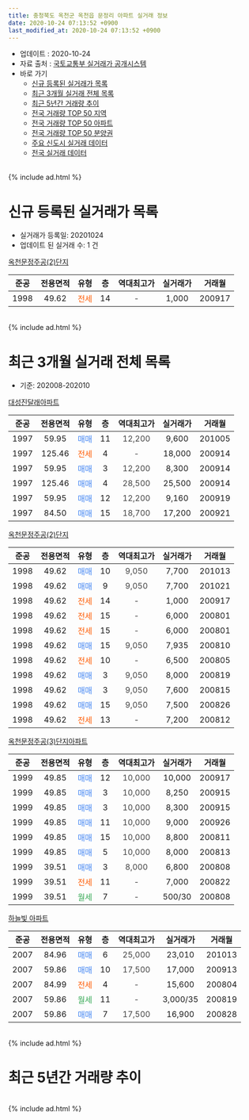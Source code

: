 ```yaml
---
title: 충청북도 옥천군 옥천읍 문정리 아파트 실거래 정보
date: 2020-10-24 07:13:52 +0900
last_modified_at: 2020-10-24 07:13:52 +0900
---
```


* 업데이트 : 2020-10-24
* 자료 출처 : [국토교통부 실거래가 공개시스템](http://rt.molit.go.kr)
* 바로 가기
    * [신규 등록된 실거래가 목록](#신규-등록된-실거래가-목록)
    * [최근 3개월 실거래 전체 목록](#최근-3개월-실거래-전체-목록)
    * [최근 5년간 거래량 추이](#최근-5년간-거래량-추이)
    * [전국 거래량 TOP 50 지역](https://inasie.github.io/apt-trade-info/최근-3개월-전국에서-가장-거래가-많이-발생한-지역)
    * [전국 거래량 TOP 50 아파트](https://inasie.github.io/apt-trade-info/최근-3개월-전국에서-가장-거래가-많이-발생한-아파트)
    * [전국 거래량 TOP 50 분양권](https://inasie.github.io/apt-trade-info/최근-3개월-전국에서-가장-거래가-많이-발생한-분양권)
    * [주요 신도시 실거래 데이터](https://inasie.github.io/apt-trade-info/주요-신도시)
    * [전국 실거래 데이터](https://inasie.github.io/apt-trade-info/전국)
<br>
{% include ad.html %}
<br>

# 신규 등록된 실거래가 목록
* 실거래가 등록일: 20201024
* 업데이트 된 실거래 수: 1 건


[옥천문정주공(2)단지](https://search.naver.com/search.naver?query=%EC%B6%A9%EC%B2%AD%EB%B6%81%EB%8F%84+%EC%98%A5%EC%B2%9C%EA%B5%B0+%EC%98%A5%EC%B2%9C%EC%9D%8D+%EB%AC%B8%EC%A0%95%EB%A6%AC+%EC%98%A5%EC%B2%9C%EB%AC%B8%EC%A0%95%EC%A3%BC%EA%B3%B5%282%29%EB%8B%A8%EC%A7%80)

|준공|전용면적|유형|층|역대최고가|실거래가|거래월|
|:---:|:---:|:---:|:---:|:---:|:---:|:---:|
|1998|49.62|<span style="color:#ff5a00">전세</span>|14|<span style="color:#444444">-</span>|1,000|200917|


<br>
{% include ad.html %}
<br>

# 최근 3개월 실거래 전체 목록
* 기준: 202008-202010


[대성진달래아파트](https://search.naver.com/search.naver?query=%EC%B6%A9%EC%B2%AD%EB%B6%81%EB%8F%84+%EC%98%A5%EC%B2%9C%EA%B5%B0+%EC%98%A5%EC%B2%9C%EC%9D%8D+%EB%AC%B8%EC%A0%95%EB%A6%AC+%EB%8C%80%EC%84%B1%EC%A7%84%EB%8B%AC%EB%9E%98%EC%95%84%ED%8C%8C%ED%8A%B8)

|준공|전용면적|유형|층|역대최고가|실거래가|거래월|
|:---:|:---:|:---:|:---:|:---:|:---:|:---:|
|1997|59.95|<span style="color:#4285f3">매매</span>|11|<span style="color:#444444">12,200</span>|9,600|201005|
|1997|125.46|<span style="color:#ff5a00">전세</span>|4|<span style="color:#444444">-</span>|18,000|200914|
|1997|59.95|<span style="color:#4285f3">매매</span>|3|<span style="color:#444444">12,200</span>|8,300|200914|
|1997|125.46|<span style="color:#4285f3">매매</span>|4|<span style="color:#444444">28,500</span>|25,500|200914|
|1997|59.95|<span style="color:#4285f3">매매</span>|12|<span style="color:#444444">12,200</span>|9,160|200919|
|1997|84.50|<span style="color:#4285f3">매매</span>|15|<span style="color:#444444">18,700</span>|17,200|200921|

[옥천문정주공(2)단지](https://search.naver.com/search.naver?query=%EC%B6%A9%EC%B2%AD%EB%B6%81%EB%8F%84+%EC%98%A5%EC%B2%9C%EA%B5%B0+%EC%98%A5%EC%B2%9C%EC%9D%8D+%EB%AC%B8%EC%A0%95%EB%A6%AC+%EC%98%A5%EC%B2%9C%EB%AC%B8%EC%A0%95%EC%A3%BC%EA%B3%B5%282%29%EB%8B%A8%EC%A7%80)

|준공|전용면적|유형|층|역대최고가|실거래가|거래월|
|:---:|:---:|:---:|:---:|:---:|:---:|:---:|
|1998|49.62|<span style="color:#4285f3">매매</span>|10|<span style="color:#444444">9,050</span>|7,700|201013|
|1998|49.62|<span style="color:#4285f3">매매</span>|9|<span style="color:#444444">9,050</span>|7,700|201021|
|1998|49.62|<span style="color:#ff5a00">전세</span>|14|<span style="color:#444444">-</span>|1,000|200917|
|1998|49.62|<span style="color:#ff5a00">전세</span>|15|<span style="color:#444444">-</span>|6,000|200801|
|1998|49.62|<span style="color:#ff5a00">전세</span>|15|<span style="color:#444444">-</span>|6,000|200801|
|1998|49.62|<span style="color:#4285f3">매매</span>|15|<span style="color:#444444">9,050</span>|7,935|200810|
|1998|49.62|<span style="color:#ff5a00">전세</span>|10|<span style="color:#444444">-</span>|6,500|200805|
|1998|49.62|<span style="color:#4285f3">매매</span>|3|<span style="color:#444444">9,050</span>|8,000|200819|
|1998|49.62|<span style="color:#4285f3">매매</span>|3|<span style="color:#444444">9,050</span>|7,600|200815|
|1998|49.62|<span style="color:#4285f3">매매</span>|15|<span style="color:#444444">9,050</span>|7,500|200826|
|1998|49.62|<span style="color:#ff5a00">전세</span>|13|<span style="color:#444444">-</span>|7,200|200812|

[옥천문정주공(3)단지아파트](https://search.naver.com/search.naver?query=%EC%B6%A9%EC%B2%AD%EB%B6%81%EB%8F%84+%EC%98%A5%EC%B2%9C%EA%B5%B0+%EC%98%A5%EC%B2%9C%EC%9D%8D+%EB%AC%B8%EC%A0%95%EB%A6%AC+%EC%98%A5%EC%B2%9C%EB%AC%B8%EC%A0%95%EC%A3%BC%EA%B3%B5%283%29%EB%8B%A8%EC%A7%80%EC%95%84%ED%8C%8C%ED%8A%B8)

|준공|전용면적|유형|층|역대최고가|실거래가|거래월|
|:---:|:---:|:---:|:---:|:---:|:---:|:---:|
|1999|49.85|<span style="color:#4285f3">매매</span>|12|<span style="color:#444444">10,000</span>|10,000|200917|
|1999|49.85|<span style="color:#4285f3">매매</span>|3|<span style="color:#444444">10,000</span>|8,250|200915|
|1999|49.85|<span style="color:#4285f3">매매</span>|3|<span style="color:#444444">10,000</span>|8,300|200915|
|1999|49.85|<span style="color:#4285f3">매매</span>|11|<span style="color:#444444">10,000</span>|9,000|200926|
|1999|49.85|<span style="color:#4285f3">매매</span>|15|<span style="color:#444444">10,000</span>|8,800|200811|
|1999|49.85|<span style="color:#4285f3">매매</span>|5|<span style="color:#444444">10,000</span>|8,000|200813|
|1999|39.51|<span style="color:#4285f3">매매</span>|3|<span style="color:#444444">8,000</span>|6,800|200808|
|1999|39.51|<span style="color:#ff5a00">전세</span>|11|<span style="color:#444444">-</span>|7,000|200822|
|1999|39.51|<span style="color:#34a853">월세</span>|7|<span style="color:#444444">-</span>|500/30|200808|

[하늘빛 아파트](https://search.naver.com/search.naver?query=%EC%B6%A9%EC%B2%AD%EB%B6%81%EB%8F%84+%EC%98%A5%EC%B2%9C%EA%B5%B0+%EC%98%A5%EC%B2%9C%EC%9D%8D+%EB%AC%B8%EC%A0%95%EB%A6%AC+%ED%95%98%EB%8A%98%EB%B9%9B+%EC%95%84%ED%8C%8C%ED%8A%B8)

|준공|전용면적|유형|층|역대최고가|실거래가|거래월|
|:---:|:---:|:---:|:---:|:---:|:---:|:---:|
|2007|84.96|<span style="color:#4285f3">매매</span>|6|<span style="color:#444444">25,000</span>|23,010|201013|
|2007|59.86|<span style="color:#4285f3">매매</span>|10|<span style="color:#444444">17,500</span>|17,000|200913|
|2007|84.99|<span style="color:#ff5a00">전세</span>|4|<span style="color:#444444">-</span>|15,600|200804|
|2007|59.86|<span style="color:#34a853">월세</span>|11|<span style="color:#444444">-</span>|3,000/35|200819|
|2007|59.86|<span style="color:#4285f3">매매</span>|7|<span style="color:#444444">17,500</span>|16,900|200828|


<br>
{% include ad.html %}
<br>

# 최근 5년간 거래량 추이


<div style="width:100%;">
    <canvas id="deal_progress" height="200"></canvas>
</div>

<script>
new Chart(document.getElementById("deal_progress"), {
    type: 'line',
    data: {
        labels: ['201510','201511','201512','201601','201602','201603','201604','201605','201606','201607','201608','201609','201610','201611','201612','201701','201702','201703','201704','201705','201706','201707','201708','201709','201710','201711','201712','201801','201802','201803','201804','201805','201806','201807','201808','201809','201810','201811','201812','201901','201902','201903','201904','201905','201906','201907','201908','201909','201910','201911','201912','202001','202002','202003','202004','202005','202006','202007','202008','202009','202010'],
        datasets: [{
            label: '매매',
            pointRadius: 1,
            data: [3, 6, 6, 4, 5, 15, 12, 6, 4, 3, 5, 5, 8, 2, 3, 5, 7, 12, 6, 7, 4, 4, 10, 12, 9, 9, 6, 9, 5, 11, 7, 6, 2, 6, 5, 5, 2, 5, 2, 5, 5, 10, 7, 3, 3, 4, 1, 6, 5, 3, 7, 5, 10, 7, 5, 5, 7, 12, 8, 9, 4],
            borderColor: "rgba(255, 201, 14, 1)",
            backgroundColor: "rgba(255, 201, 14, 0.5)",
            fill: false,
            lineTension: 0
        },{
            label: '전월세',
            pointRadius: 1,
            data: [3, 4, 9, 2, 5, 6, 4, 7, 3, 2, 6, 2, 7, 6, 6, 4, 6, 3, 0, 2, 4, 2, 3, 3, 5, 6, 5, 7, 7, 6, 4, 4, 5, 2, 4, 7, 3, 6, 2, 9, 0, 3, 2, 2, 6, 4, 2, 4, 8, 3, 6, 7, 12, 6, 2, 6, 2, 2, 8, 2, 0],
            borderColor: "rgba(0, 141, 185, 1)",
            backgroundColor: "rgba(0, 141, 185, 0.5)",
            fill: false,
            lineTension: 0
        }
        ]
    },
    options: {
        responsive: true,
        title: {
            display: false
        },
        tooltips: {
            mode: 'index',
            intersect: false
        },
        hover: {
            mode: 'nearest',
            intersect: true
        },
        scales: {
            xAxes: [{
                display: true,
                scaleLabel: {
                    display: true,
                    labelString: '년/월'
                }
            }],
            yAxes: [{
                display: true,
                ticks: {
                    suggestedMin: 0,
                },
                scaleLabel: {
                    display: true,
                    labelString: '실거래 수'
                }
            }]
        }
    }
});

</script>


<br>
{% include ad.html %}
<br>

